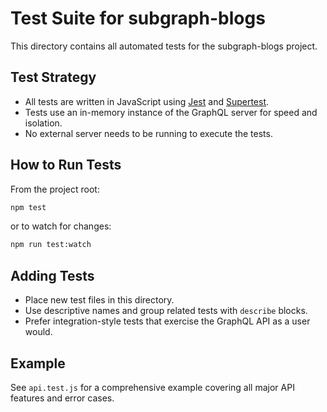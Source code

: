 # Test Suite for subgraph-blogs

This directory contains all automated tests for the subgraph-blogs project.

## Test Strategy
- All tests are written in JavaScript using [Jest](https://jestjs.io/) and [Supertest](https://github.com/ladjs/supertest).
- Tests use an in-memory instance of the GraphQL server for speed and isolation.
- No external server needs to be running to execute the tests.

## How to Run Tests
From the project root:

```sh
npm test
```

or to watch for changes:

```sh
npm run test:watch
```

## Adding Tests
- Place new test files in this directory.
- Use descriptive names and group related tests with `describe` blocks.
- Prefer integration-style tests that exercise the GraphQL API as a user would.

## Example
See `api.test.js` for a comprehensive example covering all major API features and error cases.
